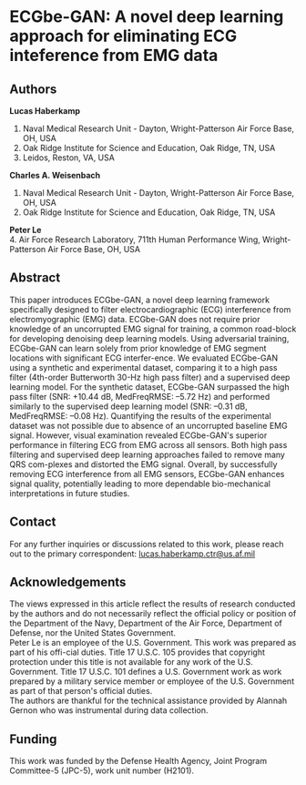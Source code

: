 # ECGbe-GAN: A novel deep learning approach for eliminating ECG inteference from EMG data  
## Authors
**Lucas Haberkamp** 
1. Naval Medical Research Unit - Dayton, Wright-Patterson Air Force Base, OH, USA 
2. Oak Ridge Institute for Science and Education, Oak Ridge, TN, USA 
3. Leidos, Reston, VA, USA 
  
**Charles A. Weisenbach** 
1. Naval Medical Research Unit - Dayton, Wright-Patterson Air Force Base, OH, USA
2. Oak Ridge Institute for Science and Education, Oak Ridge, TN, USA 

**Peter Le**  
&#52;&#46; Air Force Research Laboratory, 711th Human Performance Wing, Wright-Patterson Air Force Base, OH, USA

## Abstract
This paper introduces ECGbe-GAN, a novel deep learning framework specifically designed to filter electrocardiographic (ECG) interference from electromyographic (EMG) data. ECGbe-GAN does not require prior knowledge of an uncorrupted EMG signal for training, a common road-block for developing denoising deep learning models. Using adversarial training, ECGbe-GAN can learn solely from prior knowledge of EMG segment locations with significant ECG interfer-ence. We evaluated ECGbe-GAN using a synthetic and experimental dataset, comparing it to a high pass filter (4th-order Butterworth 30-Hz high pass filter) and a supervised deep learning model. For the synthetic dataset, ECGbe-GAN surpassed the high pass filter (SNR: +10.44 dB, MedFreqRMSE: –5.72 Hz) and performed similarly to the supervised deep learning model (SNR: –0.31 dB, MedFreqRMSE: –0.08 Hz). Quantifying the results of the experimental dataset was not possible due to absence of an uncorrupted baseline EMG signal. However, visual examination revealed ECGbe-GAN's superior performance in filtering ECG from EMG across all sensors. Both high pass filtering and supervised deep learning approaches failed to remove many QRS com-plexes and distorted the EMG signal. Overall, by successfully removing ECG interference from all EMG sensors, ECGbe-GAN enhances signal quality, potentially leading to more dependable bio-mechanical interpretations in future studies.

## Contact
For any further inquiries or discussions related to this work, please reach out to the primary correspondent: lucas.haberkamp.ctr@us.af.mil

## Acknowledgements
The views expressed in this article reflect the results of research conducted by the authors and do not necessarily reflect the official policy or position of the Department of the Navy, Department of the Air Force, Department of Defense, nor the United States Government.  
Peter Le is an employee of the U.S. Government. This work was prepared as part of his offi-cial duties. Title 17 U.S.C. 105 provides that copyright protection under this title is not available for any work of the U.S. Government. Title 17 U.S.C. 101 defines a U.S. Government work as work prepared by a military service member or employee of the U.S. Government as part of that person's official duties.  
The authors are thankful for the technical assistance provided by Alannah Gernon who was instrumental during data collection.  

## Funding
This work was funded by the Defense Health Agency, Joint Program Committee-5 (JPC-5), work unit number (H2101).  
